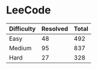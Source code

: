 # LeeCode

| Difficulty | Resolved | Total |
| :--------- | :------- | :---- |
| Easy       | 48       | 492   |
| Medium     | 95       | 837   |
| Hard       | 27       | 328   |
